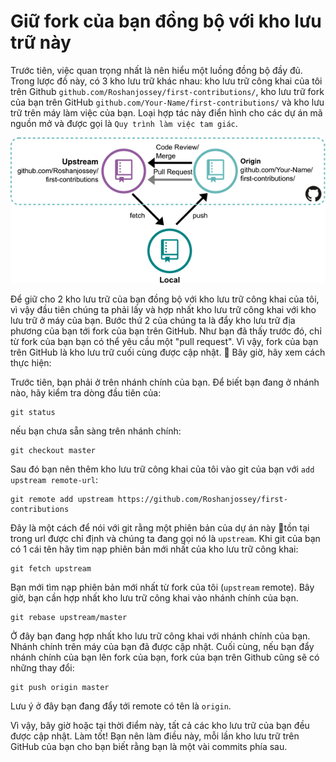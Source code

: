 # Giữ fork của bạn đồng bộ với kho lưu trữ này

Trước tiên, việc quan trọng nhất là nên hiểu một luồng đồng bộ đầy đủ. Trong lược đồ này, có 3 kho lưu trữ khác nhau: kho lưu trữ công khai của tôi trên Github `github.com/Roshanjossey/first-contributions/`, kho lưu trữ fork của bạn trên GitHub `github.com/Your-Name/first-contributions/` và kho lưu trữ trên máy làm việc của bạn. Loại hợp tác này điển hình cho các dự án mã nguồn mở và được gọi là `Quy trình làm việc tam giác`.

<img style="float;" src="../../assets/triangle_workflow.png" alt="triangle workflow" />

Để giữ cho 2 kho lưu trữ của bạn đồng bộ với kho lưu trữ công khai của tôi, vì vậy đầu tiên chúng ta phải lấy và hợp nhất kho lưu trữ công khai với kho lưu trữ ở máy của bạn.
Bước thứ 2 của chúng ta là đẩy kho lưu trữ địa phương của bạn tới fork của bạn trên GitHub. Như bạn đã thấy trước đó, chỉ từ fork của bạn bạn có thể yêu cầu một "pull request". Vì vậy, fork của bạn trên GitHub là kho lưu trữ cuối cùng được cập nhật.

Bây giờ, hãy xem cách thực hiện:

Trước tiên, bạn phải ở trên nhánh chính của bạn. Để biết bạn đang ở nhánh nào, hãy kiểm tra dòng đầu tiên của:
```
git status
```
nếu bạn chưa sẵn sàng trên nhánh chính:
```
git checkout master
```

Sau đó bạn nên thêm kho lưu trữ công khai của tôi vào git của bạn với `add upstream remote-url`:
```
git remote add upstream https://github.com/Roshanjossey/first-contributions
```
Đây là một cách để nói với git rằng một phiên bản của dự án này tồn tại trong url được chỉ định và chúng ta đang gọi nó là `upstream`. Khi git của bạn có 1 cái tên hãy tìm nạp phiên bản mới nhất của kho lưu trữ công khai:
```
git fetch upstream
```

Bạn mới tìm nạp phiên bản mới nhất từ fork của tôi (`upstream` remote). Bây giờ, bạn cần hợp nhất kho lưu trữ công khai vào nhánh chính của bạn.
```
git rebase upstream/master
```
Ở đây bạn đang hợp nhất kho lưu trữ công khai với nhánh chính của bạn. Nhánh chính trên máy của bạn đã được cập nhật. Cuối cùng, nếu bạn đẩy nhánh chính của bạn lên fork của bạn, fork của bạn trên Github cũng sẽ có những thay đổi:
```
git push origin master
```
Lưu ý ở đây bạn đang đẩy tới remote có tên là `origin`.

Vì vậy, bây giờ hoặc tại thời điểm này, tất cả các kho lưu trữ của bạn đều được cập nhật. Làm tốt! Bạn nên làm điều này, mỗi lần kho lưu trữ trên GitHub của bạn cho bạn biết rằng bạn là một vài commits phía sau.
